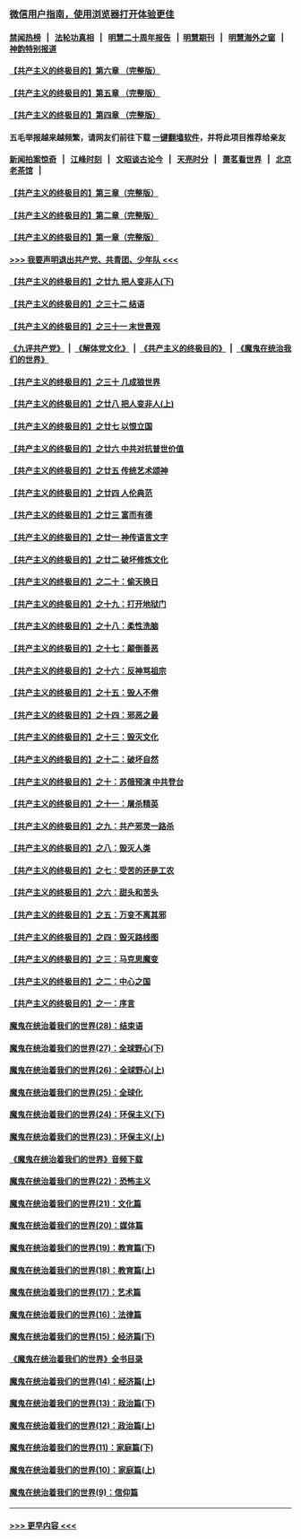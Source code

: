 ### [微信用户指南，使用浏览器打开体验更佳](https://github.com/gfw-breaker/banned-news1/blob/master/indexes/wechat-guide.md?t=0)
#### [禁闻热榜](热点新闻.md?t=0)  &nbsp;&nbsp;|&nbsp;&nbsp; [法轮功真相](https://github.com/gfw-breaker/truth/blob/master/README.md?t=0) &nbsp;&nbsp;|&nbsp;&nbsp; [明慧二十周年报告](https://github.com/gfw-breaker/mh-reports/blob/master/README.md?t=0) &nbsp;&nbsp;|&nbsp;&nbsp;[明慧期刊](https://github.com/gfw-breaker/mh-qikan) &nbsp;&nbsp;|&nbsp;&nbsp; [明慧海外之窗](https://github.com/gfw-breaker/mh-news/blob/master/README.md?t=0) &nbsp;&nbsp;|&nbsp;&nbsp; [神韵特别报道](https://github.com/gfw-breaker/mh-news/blob/master/shenyun.md?t=0)
#### [【共产主义的终极目的】第六章 （完整版）](../pages/nsc422/n11428913.md?t=02160244) 
#### [【共产主义的终极目的】第五章 （完整版）](../pages/nsc422/n11428912.md?t=02160244) 
#### [【共产主义的终极目的】第四章 （完整版）](../pages/nsc422/n11428907.md?t=02160244) 
#### 五毛举报越来越频繁，请网友们前往下载 [一键翻墙软件](https://github.com/gfw-breaker/ssr-accounts)，并将此项目推荐给亲友
#### [新闻拍案惊奇](https://github.com/gfw-breaker/banned-news1/blob/master/pages/link4.md) &nbsp;&nbsp;|&nbsp;&nbsp; [江峰时刻](https://github.com/gfw-breaker/banned-news1/blob/master/pages/link4.md) &nbsp;&nbsp;|&nbsp;&nbsp; [文昭谈古论今](https://github.com/gfw-breaker/banned-news1/blob/master/pages/link4.md) &nbsp;&nbsp;|&nbsp;&nbsp; [天亮时分](https://github.com/gfw-breaker/banned-news1/blob/master/pages/link4.md) &nbsp;&nbsp;|&nbsp;&nbsp; [萧茗看世界](https://github.com/gfw-breaker/banned-news1/blob/master/pages/link4.md) &nbsp;&nbsp;|&nbsp;&nbsp; [北京老茶馆](https://github.com/gfw-breaker/banned-news1/blob/master/pages/link4.md) &nbsp;&nbsp;|&nbsp;&nbsp; 
#### [【共产主义的终极目的】第三章（完整版）](../pages/nsc422/n11428848.md?t=02160244) 
#### [【共产主义的终极目的】第二章（完整版）](../pages/nsc422/n11428831.md?t=02160244) 
#### [【共产主义的终极目的】第一章（完整版）](../pages/nsc422/n11417651.md?t=02160244) 
#### [>>> 我要声明退出共产党、共青团、少年队 <<<](https://github.com/begood0513/goodnews/blob/master/quit/letter.md) 
#### [【共产主义的终极目的】之廿九 把人变非人(下)](../pages/nsc422/n11344140.md?t=02160244) 
#### [【共产主义的终极目的】之三十二 结语](../pages/nsc422/n11360535.md?t=02160244) 
#### [【共产主义的终极目的】之三十一 末世景观](../pages/nsc422/n11351129.md?t=02160244) 
#### [《九评共产党》](https://github.com/begood0513/9ping.md/blob/master/README.md) &nbsp;|&nbsp; [《解体党文化》](../../../../jtdwh.md/blob/master/README.md)  &nbsp;|&nbsp; [《共产主义的终极目的》](../../../../gczydzjmd.md/blob/master/README.md) &nbsp;|&nbsp; [《魔鬼在统治我们的世界》](../../../../mgztzwmdsj.md/blob/master/README.md) 
#### [【共产主义的终极目的】之三十 几成狼世界](../pages/nsc422/n11348280.md?t=02160244) 
#### [【共产主义的终极目的】之廿八 把人变非人(上)](../pages/nsc422/n11340492.md?t=02160244) 
#### [【共产主义的终极目的】之廿七 以恨立国](../pages/nsc422/n11336944.md?t=02160244) 
#### [【共产主义的终极目的】之廿六 中共对抗普世价值](../pages/nsc422/n11324785.md?t=02160244) 
#### [【共产主义的终极目的】之廿五 传统艺术颂神](../pages/nsc422/n11296396.md?t=02160244) 
#### [【共产主义的终极目的】之廿四 人伦典范](../pages/nsc422/n11296397.md?t=02160244) 
#### [【共产主义的终极目的】之廿三 富而有德](../pages/nsc422/n11283598.md?t=02160244) 
#### [【共产主义的终极目的】之廿一 神传语言文字](../pages/nsc422/n11263265.md?t=02160244) 
#### [【共产主义的终极目的】之廿二 破坏修炼文化](../pages/nsc422/n11245728.md?t=02160244) 
#### [【共产主义的终极目的】之二十：偷天换日](../pages/nsc422/n11238846.md?t=02160244) 
#### [【共产主义的终极目的】之十九：打开地狱门](../pages/nsc422/n11206376.md?t=02160244) 
#### [【共产主义的终极目的】之十八：柔性洗脑](../pages/nsc422/n11199994.md?t=02160244) 
#### [【共产主义的终极目的】之十七：颠倒善恶](../pages/nsc422/n11179782.md?t=02160244) 
#### [【共产主义的终极目的】之十六：反神骂祖宗](../pages/nsc422/n11166798.md?t=02160244) 
#### [【共产主义的终极目的】之十五：毁人不倦](../pages/nsc422/n11166792.md?t=02160244) 
#### [【共产主义的终极目的】之十四：邪恶之最](../pages/nsc422/n11150249.md?t=02160244) 
#### [【共产主义的终极目的】之十三：毁灭文化](../pages/nsc422/n11135227.md?t=02160244) 
#### [【共产主义的终极目的】之十二：破坏自然](../pages/nsc422/n11135214.md?t=02160244) 
#### [【共产主义的终极目的】之十：苏俄预演 中共登台](../pages/nsc422/n11118424.md?t=02160244) 
#### [【共产主义的终极目的】之十一：屠杀精英](../pages/nsc422/n11118442.md?t=02160244) 
#### [【共产主义的终极目的】之九：共产邪灵一路杀](../pages/nsc422/n11114139.md?t=02160244) 
#### [【共产主义的终极目的】之八：毁灭人类](../pages/nsc422/n11108503.md?t=02160244) 
#### [【共产主义的终极目的】之七：受苦的还是工农](../pages/nsc422/n11101809.md?t=02160244) 
#### [【共产主义的终极目的】之六：甜头和苦头](../pages/nsc422/n11096971.md?t=02160244) 
#### [【共产主义的终极目的】之五：万变不离其邪](../pages/nsc422/n11091285.md?t=02160244) 
#### [【共产主义的终极目的】之四：毁灭路线图](../pages/nsc422/n11086284.md?t=02160244) 
#### [【共产主义的终极目的】之三：马克思魔变](../pages/nsc422/n11061941.md?t=02160244) 
#### [【共产主义的终极目的】之二：中心之国](../pages/nsc422/n11047728.md?t=02160244) 
#### [【共产主义的终极目的】之一：序言](../pages/nsc422/n11086077.md?t=02160244) 
#### [魔鬼在统治着我们的世界(28)：结束语](../pages/nsc422/n10936246.md?t=02160244) 
#### [魔鬼在统治着我们的世界(27)：全球野心(下)](../pages/nsc422/n10928319.md?t=02160244) 
#### [魔鬼在统治着我们的世界(26)：全球野心(上)](../pages/nsc422/n10900318.md?t=02160244) 
#### [魔鬼在统治着我们的世界(25)：全球化](../pages/nsc422/n10788205.md?t=02160244) 
#### [魔鬼在统治着我们的世界(24)：环保主义(下)](../pages/nsc422/n10695307.md?t=02160244) 
#### [魔鬼在统治着我们的世界(23)：环保主义(上)](../pages/nsc422/n10688613.md?t=02160244) 
#### [《魔鬼在统治着我们的世界》音频下载](../pages/nsc422/n10635553.md?t=02160244) 
#### [魔鬼在统治着我们的世界(22)：恐怖主义](../pages/nsc422/n10614727.md?t=02160244) 
#### [魔鬼在统治着我们的世界(21)：文化篇](../pages/nsc422/n10597706.md?t=02160244) 
#### [魔鬼在统治着我们的世界(20)：媒体篇](../pages/nsc422/n10586579.md?t=02160244) 
#### [魔鬼在统治着我们的世界(19)：教育篇(下)](../pages/nsc422/n10564808.md?t=02160244) 
#### [魔鬼在统治着我们的世界(18)：教育篇(上)](../pages/nsc422/n10526970.md?t=02160244) 
#### [魔鬼在统治着我们的世界(17)：艺术篇](../pages/nsc422/n10499093.md?t=02160244) 
#### [魔鬼在统治着我们的世界(16)：法律篇](../pages/nsc422/n10485969.md?t=02160244) 
#### [魔鬼在统治着我们的世界(15)：经济篇(下)](../pages/nsc422/n10469975.md?t=02160244) 
#### [《魔鬼在统治着我们的世界》全书目录](../pages/nsc422/n10464261.md?t=02160244) 
#### [魔鬼在统治着我们的世界(14)：经济篇(上)](../pages/nsc422/n10457370.md?t=02160244) 
#### [魔鬼在统治着我们的世界(13)：政治篇(下)](../pages/nsc422/n10448270.md?t=02160244) 
#### [魔鬼在统治着我们的世界(12)：政治篇(上)](../pages/nsc422/n10444576.md?t=02160244) 
#### [魔鬼在统治着我们的世界(11)：家庭篇(下)](../pages/nsc422/n10440961.md?t=02160244) 
#### [魔鬼在统治着我们的世界(10)：家庭篇(上)](../pages/nsc422/n10435448.md?t=02160244) 
#### [魔鬼在统治着我们的世界(9)：信仰篇](../pages/nsc422/n10432159.md?t=02160244) 

----
#### [ >>> 更早内容 <<< ](../indexes/nsc422-earlier.md)
